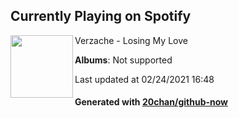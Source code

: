 ## Currently Playing on Spotify

[<img align="left" width="100" src="https://i.scdn.co/image/ab67616d0000b273f113045fd418c5802647d45d">](https://open.spotify.com/album/6E4HINIBH1WNffyHoo0uZD)

Verzache - Losing My Love

**Albums**: Not supported

Last updated at 02/24/2021 16:48

#### Generated with [20chan/github-now](https://github.com/20chan/github-now)


<!--
**20chan/20chan** is a ✨ _special_ ✨ repository because its `README.md` (this file) appears on your GitHub profile.

Here are some ideas to get you started:

- 🔭 I’m currently working on ...
- 🌱 I’m currently learning ...
- 👯 I’m looking to collaborate on ...
- 🤔 I’m looking for help with ...
- 💬 Ask me about ...
- 📫 How to reach me: ...
- 😄 Pronouns: ...
- ⚡ Fun fact: ...
-->
